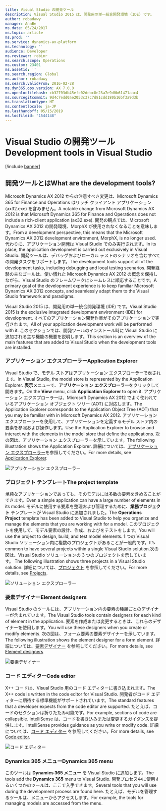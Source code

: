 ```yaml
---
title: Visual Studio の開発ツール
description: Visual Studio 2015 は、開発用の単一統合開発環境 (IDE) です。
author: robadawy
manager: AnnBe
ms.date: 05/24/2017
ms.topic: article
ms.prod: ''
ms.service: dynamics-ax-platform
ms.technology: ''
audience: Developer
ms.reviewer: robinr
ms.search.scope: Operations
ms.custom: 23401
ms.assetid: ''
ms.search.region: Global
ms.author: robadawy
ms.search.validFrom: 2016-02-28
ms.dyn365.ops.version: AX 7.0.0
ms.openlocfilehash: cb32703db45efc02debc8e23a7e9d0b61471aac4
ms.sourcegitcommit: 9d4c7edd0ae2053c37c7d81cdd180b16bf3a9d3b
ms.translationtype: HT
ms.contentlocale: ja-JP
ms.lasthandoff: 05/15/2019
ms.locfileid: "1544148"
---
```

# <a name="development-tools-in-visual-studio"></a><span data-ttu-id="9fef4-103">Visual Studio の開発ツール</span><span class="sxs-lookup"><span data-stu-id="9fef4-103">Development tools in Visual Studio</span></span>

[!include [banner](../includes/banner.md)]

## <a name="what-are-the-development-tools"></a><span data-ttu-id="9fef4-104">開発ツールとは</span><span class="sxs-lookup"><span data-stu-id="9fef4-104">What are the development tools?</span></span>
<span data-ttu-id="9fef4-105">Microsoft Dynamics AX 2012 からの注意すべき変更は、Microsoft Dynamics 365 for Finance and Operations はリッチ クライアント アプリケーション (ax32.exe) を含みません。</span><span class="sxs-lookup"><span data-stu-id="9fef4-105">A notable change from Microsoft Dynamics AX 2012 is that Microsoft Dynamics 365 for Finance and Operations does not include a rich-client application (ax32.exe).</span></span> <span data-ttu-id="9fef4-106">開発の観点では、Microsoft Dynamics AX 2012 の開発環境、MorphX が使用されなくなることを意味します。</span><span class="sxs-lookup"><span data-stu-id="9fef4-106">From a development perspective, this means that the Microsoft Dynamics AX 2012 development environment, MorphX, is no longer used.</span></span> <span data-ttu-id="9fef4-107">代わりに、アプリケーション開発は Visual Studio でのみ実行されます。</span><span class="sxs-lookup"><span data-stu-id="9fef4-107">In its place, the application development is carried out exclusively in Visual Studio.</span></span> <span data-ttu-id="9fef4-108">開発ツールは、デバッグおよびローカル テストのシナリオを含むすべての開発タスクをサポートします。</span><span class="sxs-lookup"><span data-stu-id="9fef4-108">The development tools support all of the development tasks, including debugging and local testing scenarios.</span></span> <span data-ttu-id="9fef4-109">開発経験の主なゴールは、使い慣れた Microsoft Dynamics AX 2012 の概念を保持しながら、Visual Studio のフレームワークにシームレスに順応することです。</span><span class="sxs-lookup"><span data-stu-id="9fef4-109">A primary goal of the development experience is to keep familiar Microsoft Dynamics AX 2012 concepts, and seamlessly adapt them to the Visual Studio framework and paradigms.</span></span>

<span data-ttu-id="9fef4-110">Visual Studio 2015 は、開発用の単一統合開発環境 (IDE) です。</span><span class="sxs-lookup"><span data-stu-id="9fef4-110">Visual Studio 2015 is the exclusive integrated development environment (IDE) for development.</span></span> <span data-ttu-id="9fef4-111">すべてのアプリケーション開発作業がそのアプリケーションで実行されます。</span><span class="sxs-lookup"><span data-stu-id="9fef4-111">All of your application development work will be performed with it.</span></span> <span data-ttu-id="9fef4-112">このセクションでは、開発ツールのインストール時に Visual Studio に追加される主な機能の概要を説明します。</span><span class="sxs-lookup"><span data-stu-id="9fef4-112">This section is an overview of the main features that are added to Visual Studio when the development tools are installed.</span></span>

### <a name="application-explorer"></a><span data-ttu-id="9fef4-113">アプリケーション エクスプローラー</span><span class="sxs-lookup"><span data-stu-id="9fef4-113">Application Explorer</span></span>
<span data-ttu-id="9fef4-114">Visual Studio で、モデル ストアはアプリケーション エクスプローラーで表されます。</span><span class="sxs-lookup"><span data-stu-id="9fef4-114">In Visual Studio, the model store is represented by the Application Explorer.</span></span> <span data-ttu-id="9fef4-115">**表示**メニューで、**アプリケーション** **エクスプローラー**をクリックして開きます。</span><span class="sxs-lookup"><span data-stu-id="9fef4-115">On the **View** menu, click **Application** **Explorer** to open it.</span></span> <span data-ttu-id="9fef4-116">アプリケーション エクスプローラーは、Microsoft Dynamics AX 2012 でよく使われているアプリケーション オブジェクト ツリー (AOT) に対応します。</span><span class="sxs-lookup"><span data-stu-id="9fef4-116">The Application Explorer corresponds to the Application Object Tree (AOT) that you may be familiar with in Microsoft Dynamics AX 2012.</span></span> <span data-ttu-id="9fef4-117">アプリケーション エクスプローラーを使用して、アプリケーションを定義するモデル ストア内の要素を参照および操作します。</span><span class="sxs-lookup"><span data-stu-id="9fef4-117">Use the Application Explorer to browse and interact with the elements in the model store that define the applications.</span></span> <span data-ttu-id="9fef4-118">次の図は、アプリケーション エクスプローラーを示しています。</span><span class="sxs-lookup"><span data-stu-id="9fef4-118">The following illustration shows the Application Explorer.</span></span> <span data-ttu-id="9fef4-119">詳細については、[アプリケーション エクスプローラー](application-explorer.md)を参照してください。</span><span class="sxs-lookup"><span data-stu-id="9fef4-119">For more details, see [Application Explorer](application-explorer.md).</span></span>

![アプリケーション エクスプローラー](media/1_devotoolsconcept.png)

### <a name="the-project-template"></a><span data-ttu-id="9fef4-121">プロジェクト テンプレート</span><span class="sxs-lookup"><span data-stu-id="9fef4-121">The project template</span></span>
<span data-ttu-id="9fef4-122">単純なアプリケーションであっても、そのモデルには多数の要素を含めることができます。</span><span class="sxs-lookup"><span data-stu-id="9fef4-122">Even a simple application can have a large number of elements in its model.</span></span> <span data-ttu-id="9fef4-123">モデルに使用する要素を整理および管理するために、**業務プロジェクト** テンプレートが Visual Studio に追加されました。</span><span class="sxs-lookup"><span data-stu-id="9fef4-123">The **Operations Project** template has been added to Visual Studio to help you organize and manage the elements that you are working with for a model.</span></span> <span data-ttu-id="9fef4-124">このプロジェクトを使用して、モデル要素の設計、作成、およびをテストをします。</span><span class="sxs-lookup"><span data-stu-id="9fef4-124">You will use the project to design, build, and test model elements.</span></span> <span data-ttu-id="9fef4-125">1 つの Visual Studio ソリューション内に複数のプロジェクトがあることが一般的です。</span><span class="sxs-lookup"><span data-stu-id="9fef4-125">It’s common to have several projects within a single Visual Studio solution.</span></span><span data-ttu-id="9fef4-126">次の図は、Visual Studio ソリューションの 3 つのプロジェクトを示しています。</span><span class="sxs-lookup"><span data-stu-id="9fef4-126"> The following illustration shows three projects in a Visual Studio solution.</span></span> <span data-ttu-id="9fef4-127">詳細については、[プロジェクト](projects.md) を参照してください。</span><span class="sxs-lookup"><span data-stu-id="9fef4-127">For more details, see [Projects](projects.md).</span></span>

![ソリューション エクスプローラー](media/2_devotoolsconcept.png)

### <a name="element-designers"></a><span data-ttu-id="9fef4-129">要素デザイナー</span><span class="sxs-lookup"><span data-stu-id="9fef4-129">Element designers</span></span>
<span data-ttu-id="9fef4-130">Visual Studio のツールには、アプリケーション内の要素の種類ごとのデザイナーが含まれています。</span><span class="sxs-lookup"><span data-stu-id="9fef4-130">The Visual Studio tools contain designers for each kind of element in the application.</span></span> <span data-ttu-id="9fef4-131">要素を作成または変更するときは、これらのデザイナーを使用します。</span><span class="sxs-lookup"><span data-stu-id="9fef4-131">You will use these designers when you create or modify elements.</span></span> <span data-ttu-id="9fef4-132">次の図は、フォーム要素の要素デザイナーを示しています。</span><span class="sxs-lookup"><span data-stu-id="9fef4-132">The following illustration shows the element designer for a form element.</span></span> <span data-ttu-id="9fef4-133">詳細については、[要素デザイナー](element-designers.md) を参照してください。</span><span class="sxs-lookup"><span data-stu-id="9fef4-133">For more details, see [Element designers](element-designers.md).</span></span>

![要素デザイナー](media/3_devotoolsconcept.png)

### <a name="code-editor"></a><span data-ttu-id="9fef4-135">コード エディター</span><span class="sxs-lookup"><span data-stu-id="9fef4-135">Code editor</span></span>
<span data-ttu-id="9fef4-136">X++ コードは、Visual Studio 用のコード エディターに書き込まれます。</span><span class="sxs-lookup"><span data-stu-id="9fef4-136">The X++ code is written in the code editor for Visual Studio.</span></span> <span data-ttu-id="9fef4-137">開発者がコード エディターに期待する標準機能がサポートされています。</span><span class="sxs-lookup"><span data-stu-id="9fef4-137">The standard features that a developer expects from the code editor are supported.</span></span> <span data-ttu-id="9fef4-138">たとえば、コードのセクションは折りたたみ可能です。</span><span class="sxs-lookup"><span data-stu-id="9fef4-138">For example, sections of code are collapsible.</span></span> <span data-ttu-id="9fef4-139">IntelliSense は、コードを書き込みまたは変更するガイダンスを提供します。</span><span class="sxs-lookup"><span data-stu-id="9fef4-139">IntelliSense provides guidance as you write or modify code.</span></span> <span data-ttu-id="9fef4-140">詳細については、[コード エディター](code-editor.md) を参照してください。</span><span class="sxs-lookup"><span data-stu-id="9fef4-140">For more details, see [Code editor](code-editor.md).</span></span>

![コード エディター](media/4_devotoolsconcept.png)

### <a name="dynamics-365-menu"></a><span data-ttu-id="9fef4-142">Dynamics 365 メニュー</span><span class="sxs-lookup"><span data-stu-id="9fef4-142">Dynamics 365 menu</span></span>
<span data-ttu-id="9fef4-143">このツールは **Dynamics 365 メニュー** を Visual Studio に追加します。</span><span class="sxs-lookup"><span data-stu-id="9fef4-143">The tools add the **Dynamics 365** menu to Visual Studio.</span></span> <span data-ttu-id="9fef4-144">開発プロセス中に使用するいくつかのツールは、ここで入手できます。</span><span class="sxs-lookup"><span data-stu-id="9fef4-144">Several tools that you will use during the development process are found here.</span></span> <span data-ttu-id="9fef4-145">たとえば、モデルを管理するツールは、メニューからアクセスします。</span><span class="sxs-lookup"><span data-stu-id="9fef4-145">For example, the tools for managing models are accessed from the menu.</span></span>

